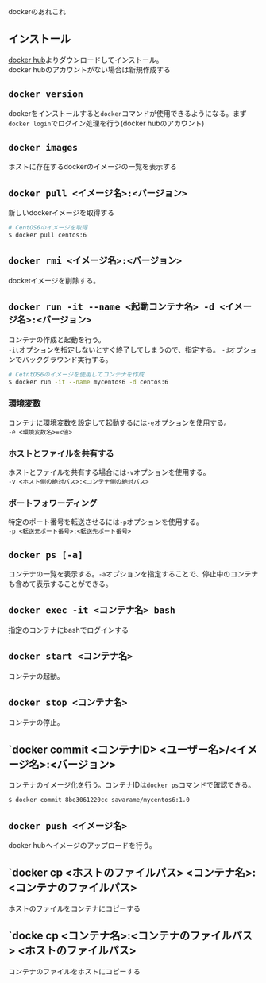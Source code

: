 [Docker Desktop for Mac]: https://hub.docker.com/editions/community/docker-ce-desktop-mac

dockerのあれこれ

## インストール
[docker hub][Docker Desktop for Mac]よりダウンロードしてインストール。  
docker hubのアカウントがない場合は新規作成する  

## `docker version`
dockerをインストールすると`docker`コマンドが使用できるようになる。まず`docker login`でログイン処理を行う(docker hubのアカウント)

## `docker images`
ホストに存在するdockerのイメージの一覧を表示する

## `docker pull <イメージ名>:<バージョン>`
新しいdockerイメージを取得する
```bash
# CentOS6のイメージを取得
$ docker pull centos:6
```

## `docker rmi <イメージ名>:<バージョン>`
docketイメージを削除する。

## `docker run -it --name <起動コンテナ名> -d <イメージ名>:<バージョン>`
コンテナの作成と起動を行う。  
`-it`オプションを指定しないとすぐ終了してしまうので、指定する。
`-d`オプションでバックグラウンド実行する。
```bash
# CetntOS6のイメージを使用してコンテナを作成
$ docker run -it --name mycentos6 -d centos:6
```

### 環境変数
コンテナに環境変数を設定して起動するには`-e`オプションを使用する。  
`-e <環境変数名>=<値>`

### ホストとファイルを共有する
ホストとファイルを共有する場合には`-v`オプションを使用する。  
`-v <ホスト側の絶対パス>:<コンテナ側の絶対パス>`

### ポートフォワーディング
特定のポート番号を転送させるには`-p`オプションを使用する。  
`-p <転送元ポート番号>:<転送先ポート番号>`

## `docker ps [-a]`
コンテナの一覧を表示する。`-a`オプションを指定することで、停止中のコンテナも含めて表示することができる。

## `docker exec -it <コンテナ名> bash`
指定のコンテナにbashでログインする

## `docker start <コンテナ名>`
コンテナの起動。

## `docker stop <コンテナ名>`
コンテナの停止。

## `docker commit <コンテナID> <ユーザー名>/<イメージ名>:<バージョン>
コンテナのイメージ化を行う。コンテナIDは`docker ps`コマンドで確認できる。
```bash
$ docker commit 8be3061220cc sawarame/mycentos6:1.0
```

## `docker push <イメージ名>`
docker hubへイメージのアップロードを行う。

## `docker cp <ホストのファイルパス> <コンテナ名>:<コンテナのファイルパス>
ホストのファイルをコンテナにコピーする

## `docke cp <コンテナ名>:<コンテナのファイルパス> <ホストのファイルパス>
コンテナのファイルをホストにコピーする
